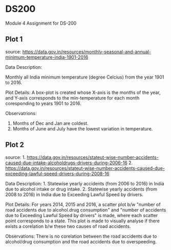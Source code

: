 # DS200
Module 4 Assignment for DS-200

## Plot 1
source: https://data.gov.in/resources/monthly-seasonal-and-annual-minimum-temperature-india-1901-2016

Data Description:

Monthly all India minimum temperature (degree Celcius) from the year 1901 to 2016.
  
Plot Details:
  A box-plot is created whose X-axis is the months of the year, and Y-axis corresponds to the min-temperature for each month coresponding to years 1901 to 2016.
  
Observatrions:
  1.  Months of Dec and Jan are coldest.
  2. Months of June and July have the lowest variation in temperature.
  
  
## Plot 2
source: 1. https://data.gov.in/resources/stateut-wise-number-accidents-caused-due-intake-alcoholdrugs-drivers-during-2006-16
        2. https://data.gov.in/resources/stateut-wise-number-accidents-caused-due-exceeding-lawful-speed-drivers-during-2008-16
        
Data Description:
    1. Statewise yearly accidents (from 2006 to 2016) in India due to alcohol intake or drug intake.
    2. Statewise yearly accidents (from 2008 to 2016) in India due to Exceeding Lawful Speed by drivers.
    
Plot Details:
  For years 2014, 2015 and 2016, a scatter plot b/w "number of road accidents due to alcohol.drug consumption" and "number of accidents due to Exceeding Lawful Speed by drivers" is made, where each scatter point corresponds to a state. This plot is made to visually analyse if there exists a corelation b/w these two causes of road accidents.
  
Observations:
  There is no corelation between the road accidents due to alcohol/drug consumption and the road accidents due to overspeeding.

